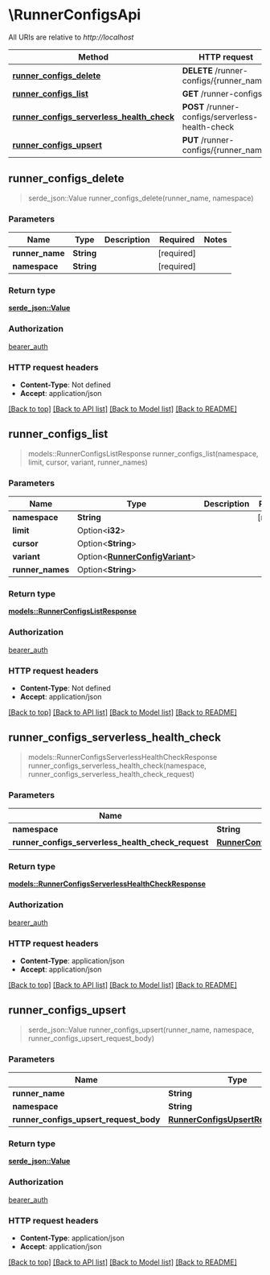 # \RunnerConfigsApi

All URIs are relative to *http://localhost*

Method | HTTP request | Description
------------- | ------------- | -------------
[**runner_configs_delete**](RunnerConfigsApi.md#runner_configs_delete) | **DELETE** /runner-configs/{runner_name} | 
[**runner_configs_list**](RunnerConfigsApi.md#runner_configs_list) | **GET** /runner-configs | 
[**runner_configs_serverless_health_check**](RunnerConfigsApi.md#runner_configs_serverless_health_check) | **POST** /runner-configs/serverless-health-check | 
[**runner_configs_upsert**](RunnerConfigsApi.md#runner_configs_upsert) | **PUT** /runner-configs/{runner_name} | 



## runner_configs_delete

> serde_json::Value runner_configs_delete(runner_name, namespace)


### Parameters


Name | Type | Description  | Required | Notes
------------- | ------------- | ------------- | ------------- | -------------
**runner_name** | **String** |  | [required] |
**namespace** | **String** |  | [required] |

### Return type

[**serde_json::Value**](serde_json::Value.md)

### Authorization

[bearer_auth](../README.md#bearer_auth)

### HTTP request headers

- **Content-Type**: Not defined
- **Accept**: application/json

[[Back to top]](#) [[Back to API list]](../README.md#documentation-for-api-endpoints) [[Back to Model list]](../README.md#documentation-for-models) [[Back to README]](../README.md)


## runner_configs_list

> models::RunnerConfigsListResponse runner_configs_list(namespace, limit, cursor, variant, runner_names)


### Parameters


Name | Type | Description  | Required | Notes
------------- | ------------- | ------------- | ------------- | -------------
**namespace** | **String** |  | [required] |
**limit** | Option<**i32**> |  |  |
**cursor** | Option<**String**> |  |  |
**variant** | Option<[**RunnerConfigVariant**](.md)> |  |  |
**runner_names** | Option<**String**> |  |  |

### Return type

[**models::RunnerConfigsListResponse**](RunnerConfigsListResponse.md)

### Authorization

[bearer_auth](../README.md#bearer_auth)

### HTTP request headers

- **Content-Type**: Not defined
- **Accept**: application/json

[[Back to top]](#) [[Back to API list]](../README.md#documentation-for-api-endpoints) [[Back to Model list]](../README.md#documentation-for-models) [[Back to README]](../README.md)


## runner_configs_serverless_health_check

> models::RunnerConfigsServerlessHealthCheckResponse runner_configs_serverless_health_check(namespace, runner_configs_serverless_health_check_request)


### Parameters


Name | Type | Description  | Required | Notes
------------- | ------------- | ------------- | ------------- | -------------
**namespace** | **String** |  | [required] |
**runner_configs_serverless_health_check_request** | [**RunnerConfigsServerlessHealthCheckRequest**](RunnerConfigsServerlessHealthCheckRequest.md) |  | [required] |

### Return type

[**models::RunnerConfigsServerlessHealthCheckResponse**](RunnerConfigsServerlessHealthCheckResponse.md)

### Authorization

[bearer_auth](../README.md#bearer_auth)

### HTTP request headers

- **Content-Type**: application/json
- **Accept**: application/json

[[Back to top]](#) [[Back to API list]](../README.md#documentation-for-api-endpoints) [[Back to Model list]](../README.md#documentation-for-models) [[Back to README]](../README.md)


## runner_configs_upsert

> serde_json::Value runner_configs_upsert(runner_name, namespace, runner_configs_upsert_request_body)


### Parameters


Name | Type | Description  | Required | Notes
------------- | ------------- | ------------- | ------------- | -------------
**runner_name** | **String** |  | [required] |
**namespace** | **String** |  | [required] |
**runner_configs_upsert_request_body** | [**RunnerConfigsUpsertRequestBody**](RunnerConfigsUpsertRequestBody.md) |  | [required] |

### Return type

[**serde_json::Value**](serde_json::Value.md)

### Authorization

[bearer_auth](../README.md#bearer_auth)

### HTTP request headers

- **Content-Type**: application/json
- **Accept**: application/json

[[Back to top]](#) [[Back to API list]](../README.md#documentation-for-api-endpoints) [[Back to Model list]](../README.md#documentation-for-models) [[Back to README]](../README.md)

